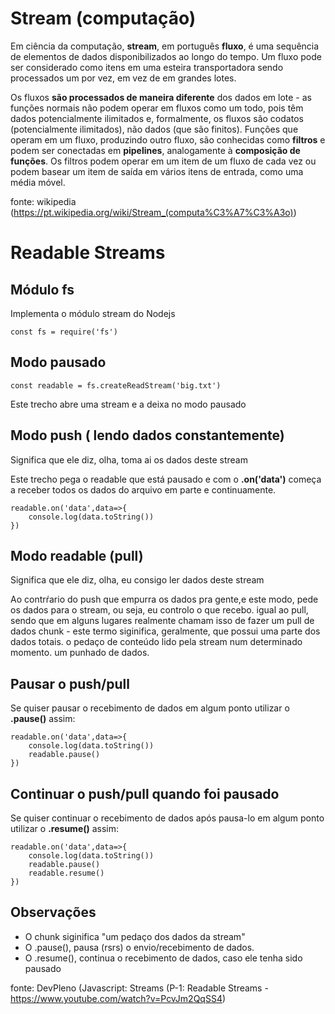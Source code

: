 # Stream (computação)

Em ciência da computação, **stream**, em português **fluxo**, é uma sequência de elementos de dados disponibilizados ao longo do tempo. Um fluxo pode ser considerado como itens em uma esteira transportadora sendo processados um por vez, em vez de em grandes lotes.

Os fluxos **são processados de maneira diferente** dos dados em lote - as funções normais não podem operar em fluxos como um todo, pois têm dados potencialmente ilimitados e, formalmente, os fluxos são codatos (potencialmente ilimitados), não dados (que são finitos). Funções que operam em um fluxo, produzindo outro fluxo, são conhecidas como **filtros** e podem ser conectadas em **pipelines**, analogamente à **composição de funções**. Os filtros podem operar em um item de um fluxo de cada vez ou podem basear um item de saída em vários itens de entrada, como uma média móvel.

fonte: wikipedia (https://pt.wikipedia.org/wiki/Stream_(computa%C3%A7%C3%A3o))

# Readable Streams

## Módulo fs

Implementa o módulo stream do Nodejs

```
const fs = require('fs')
```

## Modo pausado

```
const readable = fs.createReadStream('big.txt')
```

Este trecho abre uma stream e a deixa no modo pausado

## Modo push ( lendo dados constantemente)

Significa que ele diz, olha, toma ai os dados deste stream

Este trecho pega o readable que está pausado e com o **.on('data')** começa a receber todos os dados do arquivo em parte e continuamente.

```
readable.on('data',data=>{
    console.log(data.toString())
})
```

## Modo readable (pull)

Significa que ele diz, olha, eu consigo ler dados deste stream

Ao contrŕario do push que empurra os dados pra gente,e este modo, pede os dados para o stream, ou seja, eu controlo o que recebo.
igual ao pull, sendo que em alguns lugares realmente chamam isso de fazer um pull de dados
chunk - este termo siginifica, geralmente, que possui uma parte dos dados totais. o pedaço de conteúdo lido pela stream num determinado momento. um punhado de dados.

## Pausar o push/pull

Se quiser pausar o recebimento de dados em algum ponto utilizar o **.pause()** assim:

```
readable.on('data',data=>{
    console.log(data.toString())
    readable.pause()
})
```

## Continuar o push/pull quando foi pausado

Se quiser continuar o recebimento de dados após pausa-lo em algum ponto utilizar o **.resume()** assim:

```
readable.on('data',data=>{
    console.log(data.toString())
    readable.pause()
    readable.resume()
})
```

## Observações

- O chunk siginifica "um pedaço dos dados da stream"
- O .pause(), pausa (rsrs) o envio/recebimento de dados.
- O .resume(), continua o recebimento de dados, caso ele tenha sido pausado

fonte: DevPleno (Javascript: Streams (P-1: Readable Streams - https://www.youtube.com/watch?v=PcvJm2QqSS4)
